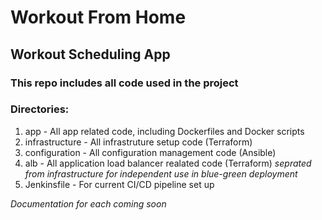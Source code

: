 # Workout From Home
## Workout Scheduling App
### This repo includes all code used in the project
### Directories:
1. app - All app related code, including Dockerfiles and Docker scripts
2. infrastructure - All infrastruture setup code (Terraform)
3. configuration - All configuration management code (Ansible)
4. alb - All application load balancer realated code (Terraform) *seprated from infrastructure for independent use in blue-green deployment*
5. Jenkinsfile - For current CI/CD pipeline set up
   
*Documentation for each coming soon*
